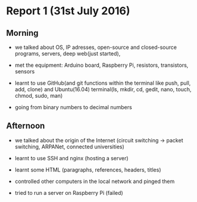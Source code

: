 # Report 1 (31st July 2016)

## Morning

* we talked about OS, IP adresses, open-source and closed-source programs, servers, deep web(just started), 

* met the equipment: Arduino board, Raspberry Pi, resistors, transistors, sensors

* learnt to use GitHub(and git functions within the terminal like push, pull, add, clone) and Ubuntu(16.04) terminal(ls, mkdir, cd, gedit, nano, touch, chmod, sudo, man)

* going from binary numbers to decimal numbers

## Afternoon

* we talked about the origin of the Internet (circuit switching -> packet switching, ARPANet, connected universities)

* learnt to use SSH and nginx (hosting a server)

* learnt some HTML (paragraphs, references, headers, titles)

* controlled other computers in the local network and pinged them

* tried to run a server on Raspberry Pi (failed)

